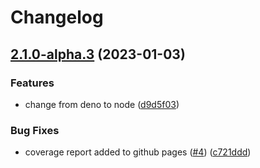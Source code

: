 # Changelog

## [2.1.0-alpha.3](https://github.com/monerium/sdk/compare/v2.0.0-alpha.3...v2.1.0-alpha.3) (2023-01-03)


### Features

* change from deno to node ([d9d5f03](https://github.com/monerium/sdk/commit/d9d5f03c4a9b221e2bd2a1ed6c7fd40b70dd1183))


### Bug Fixes

* coverage report added to github pages ([#4](https://github.com/monerium/sdk/issues/4)) ([c721ddd](https://github.com/monerium/sdk/commit/c721ddd08477a69c64e190a1ecf073688871da31))
